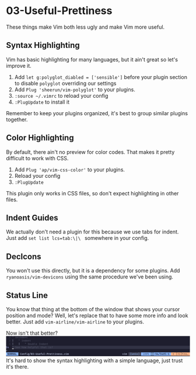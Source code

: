 # 03-Useful-Prettiness

These things make Vim both less ugly and make Vim more useful.

## Syntax Highlighting

Vim has basic highlighting for many languages, but it ain't great so let's improve it.

1. Add `let g:polyglot_diabled = ['sensible']` before your plugin section to disable `polyglot` overriding our settings
2. Add `Plug 'sheerun/vim-polyglot'` to your plugins.
3. `:source ~/.vimrc` to reload your config
4. `:PlugUpdate` to install it

Remember to keep your plugins organized, it's best to group similar plugins together.

## Color Highlighting

By default, there ain't no preview for color codes. That makes it pretty difficult to work with CSS.

1. Add `Plug 'ap/vim-css-color'` to your plugins.
2. Reload your config
3. `:PlugUpdate`

This plugin only works in CSS files, so don't expect highlighting in other files.

## Indent Guides

We actually don't need a plugin for this because we use tabs for indent. Just add `set list lcs=tab:\|\ ` somewhere in your config.

## DecIcons

You won't use this directly, but it is a dependency for some plugins.
Add `ryanoasis/vim-devicons` using the same procedure we've been using.

## Status Line

You know that thing at the bottom of the window that shows your cursor position and mode? Well, let's replace that to have some more info and look better.
Just add `vim-airline/vim-airline` to your plugins.

Now isn't that better?
![Airline and Indent](/Assets/03-Useful-Prettiness.png)
It's hard to show the syntax highlighting with a simple language, just trust it's there.
